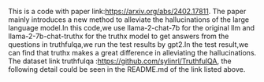 This is a code with paper link:https://arxiv.org/abs/2402.17811. The paper mainly introduces a new method to alleviate the hallucinations of the large language model.In this code,we use llama-2-chat-7b for the original llm and llama-2-7b-chat-truthx for the truthx model to get answers from the questions in truthfulqa,we run the test results by gpt2.In the test result,we can find that truthx makes a great difference in alleviating the hallucinations. The dataset link truthfulqa :https://github.com/sylinrl/TruthfulQA, the following detail could be seen in the README.md of the link listed above.
